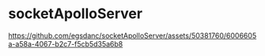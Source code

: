 # socketApolloServer 


https://github.com/egsdanc/socketApolloServer/assets/50381760/6006605a-a58a-4067-b2c7-f5cb5d35a6b8


